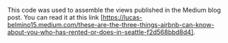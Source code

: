 This code was used to assemble the views published in the Medium blog post. You can read it at this link [https://lucas-belmino15.medium.com/these-are-the-three-things-airbnb-can-know-about-you-who-has-rented-or-does-in-seattle-f2d568bbd8d4].

